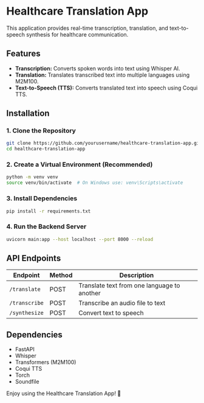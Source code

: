 # Healthcare Translation App

This application provides real-time transcription, translation, and text-to-speech synthesis for healthcare communication.

## Features
- **Transcription:** Converts spoken words into text using Whisper AI.
- **Translation:** Translates transcribed text into multiple languages using M2M100.
- **Text-to-Speech (TTS):** Converts translated text into speech using Coqui TTS.

## Installation

### 1. Clone the Repository
```bash
git clone https://github.com/yourusername/healthcare-translation-app.git
cd healthcare-translation-app
```

### 2. Create a Virtual Environment (Recommended)
```bash
python -m venv venv
source venv/bin/activate  # On Windows use: venv\Scripts\activate
```

### 3. Install Dependencies
```bash
pip install -r requirements.txt
```

### 4. Run the Backend Server
```bash
uvicorn main:app --host localhost --port 8000 --reload
```


## API Endpoints

| Endpoint       | Method | Description |
|---------------|--------|-------------|
| `/translate`  | POST   | Translate text from one language to another |
| `/transcribe` | POST   | Transcribe an audio file to text |
| `/synthesize` | POST   | Convert text to speech |

## Dependencies
- FastAPI
- Whisper
- Transformers (M2M100)
- Coqui TTS
- Torch
- Soundfile

Enjoy using the Healthcare Translation App! 🚀
